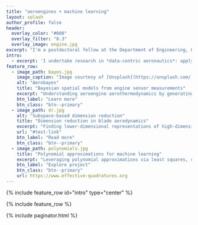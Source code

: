 ```yaml
---
title: "aeroengines + machine learning"
layout: splash
author_profile: false
header:
  overlay_color: "#000"
  overlay_filter: "0.3"
  overlay_image: engine.jpg
excerpt: "I'm a postdoctoral fellow at the Department of Engineering, University of Cambridge and also a Group Leader in the Data-Centric Engineering Programme at the Alan Turing Institute. My team's research is funded by Rolls-Royce plc, the Lloyd's Register Foundation and UK Research and Innovation."
intro: 
  - excerpt: 'I undertake research in *data-centric aeronautics*: applying existing, and developing novel, data-driven algorithms in **turbomachinery aerothermodynamics** and **machine learning** for better aerodynamic inference and decision-making. My research interests vary from statistical theory and numerical linear algebra to turbomachinery applications. Explore my current projects below.'
feature_row:
  - image_path: bayes.jpg
    image_caption: "Image courtesy of [Unsplash](https://unsplash.com/)"
    alt: "Aerobayes"
    title: "Bayesian spatial models from engine sensor measurements"
    excerpt: "Understanding aeroengine aerothermodynamics by generating spatial fields of temperature and pressure based on sensor measurements."
    btn_label: "Learn more"
    btn_class: "btn--primary"
  - image_path: dr.jpg
    alt: "Subspace-based dimension reduction"
    title: "Dimension reduction in blade aerodynamics"
    excerpt: "Finding lower-dimensional representations of high-dimensional design spaces for the aerodynamic design and manufacturing of aeroengine blades."
    url: "#test-link"
    btn_label: "Read more"
    btn_class: "btn--primary"
  - image_path: polynomials.jpg
    title: "Polynomial approximations for machine learning"
    excerpt: "Leveraging polynomial approximations via least squares, compressive sensing and numerical integration rules for statistical inference, design guidance and learning."
    btn_label: "Explore project"
    btn_class: "btn--primary"
    url: https://www.effective-quadratures.org
---
```


{% include feature_row id="intro" type="center" %}

{% include feature_row %}

{% include paginator.html %}
